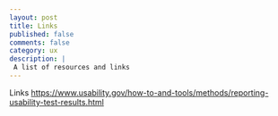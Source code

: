 ```yaml
---
layout: post
title: Links
published: false
comments: false
category: ux
description: |
 A list of resources and links
---
```



Links
https://www.usability.gov/how-to-and-tools/methods/reporting-usability-test-results.html
